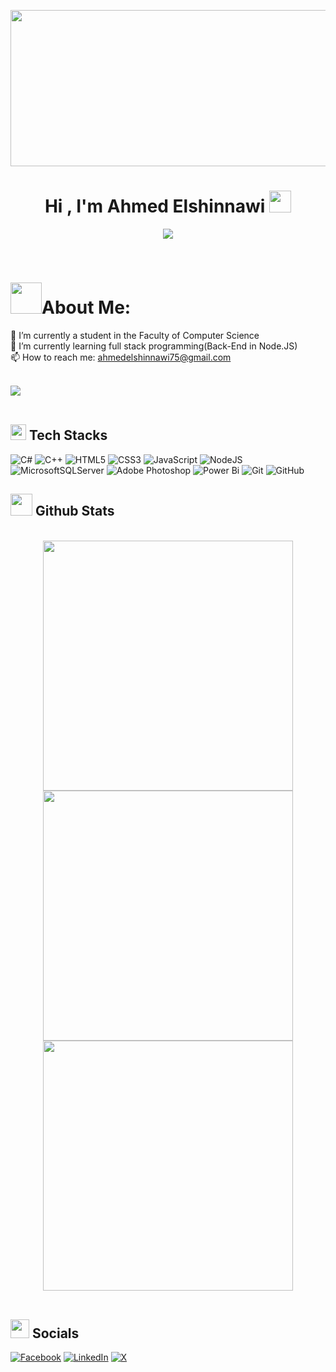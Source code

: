 <p align="center">
<img src="https://user-images.githubusercontent.com/74038190/225813708-98b745f2-7d22-48cf-9150-083f1b00d6c9.gif" width="1000" height="250">
</p>
<h1 align="center"><b>Hi , I'm Ahmed Elshinnawi </b><img src="https://media.giphy.com/media/hvRJCLFzcasrR4ia7z/giphy.gif" width="35"></h1>
<!--  -->
<p align="center">
  <a href="https://github.com/DenverCoder1/readme-typing-svg"><img src=https://readme-typing-svg.herokuapp.com?font=Kode+Mono&weight=500&size=30&pause=1000&color=2E9C04&width=435&lines=Full-Stack+Web+Developer,;Computer+Science+Student"></a>
</p>

<br>

# <img src="https://i.giphy.com/media/v1.Y2lkPTc5MGI3NjExaW12aWRsdjIxZHAwNDF4eWM2Z3RtenoxZHFiOTRhOTJyazF6dWpnMCZlcD12MV9pbnRlcm5hbF9naWZfYnlfaWQmY3Q9cw/IkSSSgxxOhsvzqFiVu/giphy.gif" width="50"><b>About Me: </b>
🔭 I’m currently a student in the Faculty of Computer Science<br>🌱 I’m currently learning full stack programming(Back-End in Node.JS)<br>📫 How to reach me: ahmedelshinnawi75@gmail.com
<br><br>


<img src="https://user-images.githubusercontent.com/73097560/115834477-dbab4500-a447-11eb-908a-139a6edaec5c.gif"><br><br>


## <img src="https://media2.giphy.com/media/QssGEmpkyEOhBCb7e1/giphy.gif?cid=ecf05e47a0n3gi1bfqntqmob8g9aid1oyj2wr3ds3mg700bl&rid=giphy.gif" width ="25"><b> Tech Stacks</b>
<p align="center">
  
![C#](https://img.shields.io/badge/c%23-%23239120.svg?style=for-the-badge&logo=csharp&logoColor=white) ![C++](https://img.shields.io/badge/c++-%2300599C.svg?style=for-the-badge&logo=c%2B%2B&logoColor=white) ![HTML5](https://img.shields.io/badge/html5-%23E34F26.svg?style=for-the-badge&logo=html5&logoColor=white) ![CSS3](https://img.shields.io/badge/css3-%231572B6.svg?style=for-the-badge&logo=css3&logoColor=white) ![JavaScript](https://img.shields.io/badge/javascript-%23323330.svg?style=for-the-badge&logo=javascript&logoColor=%23F7DF1E) ![NodeJS](https://img.shields.io/badge/node.js-6DA55F?style=for-the-badge&logo=node.js&logoColor=white) ![MicrosoftSQLServer](https://img.shields.io/badge/Microsoft%20SQL%20Server-CC2927?style=for-the-badge&logo=microsoft%20sql%20server&logoColor=white) ![Adobe Photoshop](https://img.shields.io/badge/adobe%20photoshop-%2331A8FF.svg?style=for-the-badge&logo=adobe%20photoshop&logoColor=white) ![Power Bi](https://img.shields.io/badge/power_bi-F2C811?style=for-the-badge&logo=powerbi&logoColor=black) ![Git](https://img.shields.io/badge/git-%23F05033.svg?style=for-the-badge&logo=git&logoColor=white) ![GitHub](https://img.shields.io/badge/github-%23121011.svg?style=for-the-badge&logo=github&logoColor=white)

## <img src="https://media.giphy.com/media/iY8CRBdQXODJSCERIr/giphy.gif" width="35"><b> Github Stats </b>
<br>
<div align="center">
<img src="https://github-readme-stats.vercel.app/api?username=Ahmedelshinnawi&theme=radical&hide_border=false&include_all_commits=false" width="400">
<img src="https://github-readme-streak-stats.herokuapp.com/?user=Ahmedelshinnawi&theme=radical&hide_border=false" width="400"><br/>
<img src="https://github-readme-stats.vercel.app/api/top-langs/?username=Ahmedelshinnawi&theme=radical&hide_border=false&include_all_commits=false&count_private=false" width="400" >
</div>
<br>

## <img src="https://media.giphy.com/media/5WJ6SOKeNKrSzblU4R/giphy.gif" width=30 height=30><b> Socials </b>
[![Facebook](https://img.shields.io/badge/facebook-%231877F2.svg?&style=for-the-badge&logo=facebook&logoColor=white&color=071A2C)](https://facebook.com/ahmed.elshinnawi.142) [![LinkedIn](https://img.shields.io/badge/linkedin-%230077B5.svg?&style=for-the-badge&logo=linkedin&logoColor=white&color=071A2C)](https://linkedin.com/in/ahmed-elshinnawi-0b3037261) [![X](https://img.shields.io/badge/twitter-%231DA1F2.svg?&style=for-the-badge&logo=twitter&logoColor=white&color=071A2C)](https://x.com/@elshinnawi14) 
